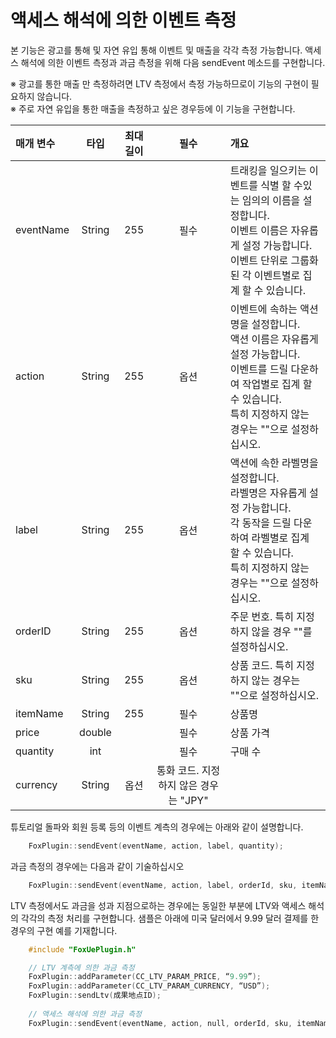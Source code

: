 # 액세스 해석에 의한 이벤트 측정본 기능은 광고를 통해 및 자연 유입 통해 이벤트 및 매출을 각각 측정 가능합니다.액세스 해석에 의한 이벤트 측정과 과금 측정을 위해 다음 sendEvent 메소드를 구현합니다.※ 광고를 통한 매출 만 측정하려면 LTV 측정에서 측정 가능하므로이 기능의 구현이 필요하지 않습니다. <br>※ 주로 자연 유입을 통한 매출을 측정하고 싶은 경우등에 이 기능을 구현합니다.|매개 변수|타입|최대 길이|필수|개요||:---|:---:|:---:|:---:|:---||eventName|String|255|필수|트래킹을 일으키는 이벤트를 식별 할 수있는 임의의 이름을 설정합니다. <br> 이벤트 이름은 자유롭게 설정 가능합니다. <br> 이벤트 단위로 그룹화 된 각 이벤트별로 집계 할 수 있습니다.||action|String|255|옵션| 이벤트에 속하는 액션명을 설정합니다. <br> 액션 이름은 자유롭게 설정 가능합니다. <br> 이벤트를 드릴 다운하여 작업별로 집계 할 수 있습니다. <br> 특히 지정하지 않는 경우는 ""으로 설정하십시오.||label|String|255|옵션|액션에 속한 라벨명을 설정합니다. <br> 라벨명은 자유롭게 설정 가능합니다. <br> 각 동작을 드릴 다운하여 라벨별로 집계 할 수 있습니다. <br> 특히 지정하지 않는 경우는 ""으로 설정하십시오.||orderID|String|255|옵션|주문 번호. 특히 지정하지 않을 경우 ""를 설정하십시오.||sku|String|255|옵션|상품 코드. 특히 지정하지 않는 경우는 ""으로 설정하십시오.||itemName|String|255|필수|상품명||price|double||필수|상품 가격||quantity|int||필수|구매 수||currency|String|옵션|통화 코드. 지정하지 않은 경우는 "JPY"|튜토리얼 돌파와 회원 등록 등의 이벤트 계측의 경우에는 아래와 같이 설명합니다.
```cpp	FoxPlugin::sendEvent(eventName, action, label, quantity);```과금 측정의 경우에는 다음과 같이 기술하십시오
```cpp	FoxPlugin::sendEvent(eventName, action, label, orderId, sku, itemName, price, quantity, currency);```LTV 측정에서도 과금을 성과 지점으로하는 경우에는 동일한 부분에 LTV와 액세스 해석의 각각의 측정 처리를 구현합니다.샘플은 아래에 미국 달러에서 9.99 달러 결제를 한 경우의 구현 예를 기재합니다.```cpp	#include "FoxUePlugin.h"	// LTV 계측에 의한 과금 측정	FoxPlugin::addParameter(CC_LTV_PARAM_PRICE, “9.99”);	FoxPlugin::addParameter(CC_LTV_PARAM_CURRENCY, “USD”);	FoxPlugin::sendLtv(成果地点ID);		// 액세스 해석에 의한 과금 측정	FoxPlugin::sendEvent(eventName, action, null, orderId, sku, itemName, 9.99, 1, "USD");```